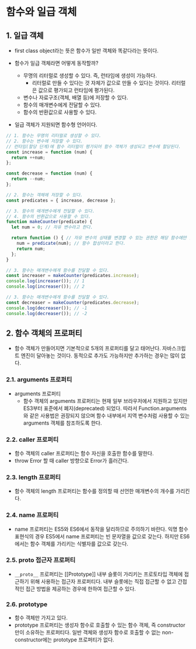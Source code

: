 # 함수와 일급 객체

## 1. 일급 객체
- first class object라는 뜻은 함수가 일반 객체와 똑같다라는 뜻이다.
- 함수가 일급 객체라면 어떻게 동작할까?
  - 무명의 리터럴로 생성할 수 있다. 즉, 런타임에 생성이 가능하다.
    - 리터럴로 만들 수 있다는 것 자체가 값으로 만들 수 있다는 것이다. 리터럴은 값으로 평가되고 런타임에 평가된다.
  - 변수나 자료구조(객체, 배열 등)에 저장할 수 있다.
  - 함수의 매개변수에게 전달할 수 있다.
  - 함수의 반환값으로 사용할 수 있다.

- 일급 객체가 지원되면 함수형 언어이다.

```js
// 1. 함수는 무명의 리터럴로 생성할 수 있다.
// 2. 함수는 변수에 저장할 수 있다.
// 런타임(할당 단계)에 함수 리터럴이 평가되어 함수 객체가 생성되고 변수에 할당된다.
const increase = function (num) {
  return ++num;
};

const decrease = function (num) {
  return --num;
};

// 2. 함수는 객체에 저장할 수 있다.
const predicates = { increase, decrease };

// 3. 함수의 매개변수에게 전달할 수 있다.
// 4. 함수의 반환값으로 사용할 수 있다.
function makeCounter(predicate) {
  let num = 0; // 자유 변수라고 한다.

  return function () { // 자유 변수의 상태를 변경할 수 있는 권한은 해당 함수에만 있다. 
    num = predicate(num); // 함수 합성이라고 한다.
    return num;
  };
}

// 3. 함수는 매개변수에게 함수를 전달할 수 있다.
const increaser = makeCounter(predicates.increase);
console.log(increaser()); // 1
console.log(increaser()); // 2

// 3. 함수는 매개변수에게 함수를 전달할 수 있다.
const decreaser = makeCounter(predicates.decrease);
console.log(decreaser()); // -1
console.log(decreaser()); // -2
```

## 2. 함수 객체의 프로퍼티
- 함수 객체가 만들어지면 기본적으로 5개의 프로퍼티를 달고 태어난다. 자바스크립트 엔진이 달아놓는 것이다. 동적으로 추가도 가능하지만 추가하는 경우는 많이 없다.

### 2.1. arguments 프로퍼티
- arguments 프로퍼티
  - 함수 객체의 arguments 프로퍼티는 현재 일부 브라우저에서 지원하고 있지만 ES3부터 표준에서 폐지(deprecated) 되었다. 따라서 Function.arguments와 같은 사용법은 권장되지 않으며 함수 내부에서 지역 변수처럼 사용할 수 있는 arguments 객체를 참조하도록 한다.

### 2.2. caller 프로퍼티
- 함수 객체의 caller 프로퍼티는 함수 자신을 호출한 함수를 말한다.
- throw Error 할 때 caller 방향으로 Error가 흘러간다.

### 2.3. length 프로퍼티
- 함수 객체의 length 프로퍼티는 함수를 정의할 때 선언한 매개변수의 개수를 가리킨다.

### 2.4. name 프로퍼티
- name 프로퍼티는 ES5와 ES6에서 동작을 달리하므로 주의하기 바란다. 익명 함수 표현식의 경우 ES5에서 name 프로퍼티는 빈 문자열을 값으로 갖는다. 하지만 ES6에서는 함수 객체를 가리키는 식별자를 값으로 갖는다.

### 2.5. __proto__ 접근자 프로퍼티
- `__proto__` 프로퍼티는 [[Prototype]] 내부 슬롯이 가리키는 프로토타입 객체에 접근하기 위해 사용하는 접근자 프로퍼티다. 내부 슬롯에는 직접 접근할 수 없고 간접적인 접근 방법을 제공하는 경우에 한하여 접근할 수 있다.


### 2.6. prototype
- 함수 객체만 가지고 있다. 
- prototype 프로퍼티는 생성자 함수로 호출할 수 있는 함수 객체, 즉 constructor만이 소유하는 프로퍼티다. 일반 객체와 생성자 함수로 호출할 수 없는 non-constructor에는 prototype 프로퍼티가 없다.
